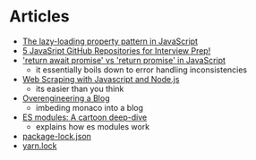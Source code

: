 # Articles

- [The lazy-loading property pattern in JavaScript](https://humanwhocodes.com/blog/2021/04/lazy-loading-property-pattern-javascript/)
- [5 JavaSript GitHub Repositories for Interview Prep!](https://pranav-birajdar.vercel.app/blog/5-javasript-github-repositories-for-interview-prep-306h)
- ['return await promise' vs 'return promise' in JavaScript](https://dmitripavlutin.com/return-await-promise-javascript/)
  - it essentially boils down to error handling inconsistencies
- [Web Scraping with Javascript and Node.js](https://www.zenrows.com/blog/web-scraping-with-javascript-and-nodejs)
  - its easier than you think
- [Overengineering a Blog](https://blog.andrewbran.ch/overengineering-a-blog/)
  - imbeding monaco into a blog
- [ES modules: A cartoon deep-dive](https://hacks.mozilla.org/2018/03/es-modules-a-cartoon-deep-dive/)
  - explains how es modules work
- [package-lock.json](https://docs.npmjs.com/cli/v7/configuring-npm/package-lock-json)
- [yarn.lock](https://classic.yarnpkg.com/en/docs/yarn-lock/)
